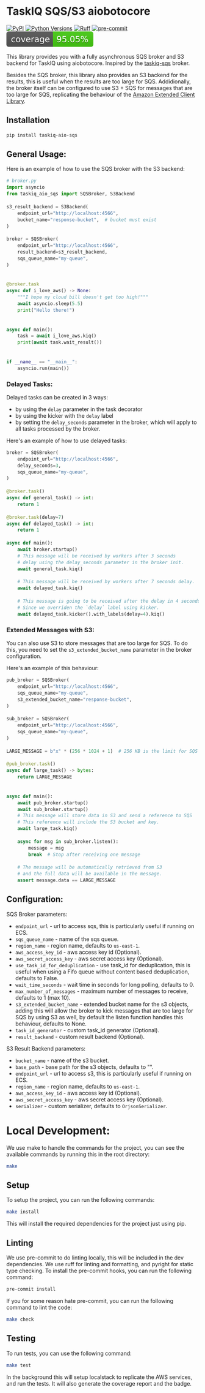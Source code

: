 # TaskIQ SQS/S3 aiobotocore

[![PyPI](https://img.shields.io/pypi/v/taskiq-aio-sqs)](https://pypi.org/project/taskiq-aio-sqs/)
[![Python Versions](https://img.shields.io/pypi/pyversions/taskiq-aio-sqs)](https://pypi.org/project/taskiq-aio-sqs/)
[![Ruff](https://img.shields.io/endpoint?url=https://raw.githubusercontent.com/astral-sh/ruff/main/assets/badge/v2.json)](https://github.com/astral-sh/ruff)
[![pre-commit](https://img.shields.io/badge/pre--commit-enabled-brightgreen?logo=pre-commit&logoColor=white)](https://github.com/pre-commit/pre-commit)
[![Coverage Status](./coverage-badge.svg?dummy=8484744)](./coverage.xml)

This library provides you with a fully asynchronous SQS broker and S3 backend for TaskIQ using aiobotocore.
Inspired by the [taskiq-sqs](https://github.com/ApeWorX/taskiq-sqs) broker.

Besides the SQS broker, this library also provides an S3 backend for the results, this is useful when the results are too large for SQS.
Addidionally, the broker itself can be configured to use S3 + SQS for messages that are too large for SQS,
replicating the behaviour of the [Amazon Extended Client Library](https://docs.aws.amazon.com/AWSSimpleQueueService/latest/SQSDeveloperGuide/sqs-managing-large-messages.html).

## Installation

```bash
pip install taskiq-aio-sqs
```

## General Usage:
Here is an example of how to use the SQS broker with the S3 backend:

```python
# broker.py
import asyncio
from taskiq_aio_sqs import SQSBroker, S3Backend

s3_result_backend = S3Backend(
    endpoint_url="http://localhost:4566",
    bucket_name="response-bucket",  # bucket must exist
)

broker = SQSBroker(
    endpoint_url="http://localhost:4566",
    result_backend=s3_result_backend,
    sqs_queue_name="my-queue",
)


@broker.task
async def i_love_aws() -> None:
    """I hope my cloud bill doesn't get too high!"""
    await asyncio.sleep(5.5)
    print("Hello there!")


async def main():
    task = await i_love_aws.kiq()
    print(await task.wait_result())


if __name__ == "__main__":
    asyncio.run(main())

```
### Delayed Tasks:

Delayed tasks can be created in 3 ways:
 - by using the `delay` parameter in the task decorator
 - by using the kicker with the `delay` label
 - by setting the `delay_seconds` parameter in the broker, which will apply to all tasks processed by the broker.

Here's an example of how to use delayed tasks:

```python
broker = SQSBroker(
    endpoint_url="http://localhost:4566",
    delay_seconds=3,
    sqs_queue_name="my-queue",
)

@broker.task()
async def general_task() -> int:
    return 1

@broker.task(delay=7)
async def delayed_task() -> int:
    return 1

async def main():
    await broker.startup()
    # This message will be received by workers after 3 seconds
    # delay using the delay_seconds parameter in the broker init.
    await general_task.kiq()

    # This message will be received by workers after 7 seconds delay.
    await delayed_task.kiq()

    # This message is going to be received after the delay in 4 seconds.
    # Since we overriden the `delay` label using kicker.
    await delayed_task.kicker().with_labels(delay=4).kiq()

```

### Extended Messages with S3:

You can also use S3 to store messages that are too large for SQS. To do this, you need to set the `s3_extended_bucket_name` parameter in the broker configuration.

Here's an example of this behaviour:
```python
pub_broker = SQSBroker(
    endpoint_url="http://localhost:4566",
    sqs_queue_name="my-queue",
    s3_extended_bucket_name="response-bucket",
)

sub_broker = SQSBroker(
    endpoint_url="http://localhost:4566",
    sqs_queue_name="my-queue",
)

LARGE_MESSAGE = b"x" * (256 * 1024 + 1)  # 256 KB is the limit for SQS

@pub_broker.task()
async def large_task() -> bytes:
    return LARGE_MESSAGE


async def main():
    await pub_broker.startup()
    await sub_broker.startup()
    # This message will store data in S3 and send a reference to SQS
    # This reference will include the S3 bucket and key.
    await large_task.kiq()

    async for msg in sub_broker.listen():
        message = msg
        break  # Stop after receiving one message

    # The message will be automatically retrieved from S3
    # and the full data will be available in the message.
    assert message.data == LARGE_MESSAGE


```

## Configuration:

SQS Broker parameters:
* `endpoint_url` - url to access sqs, this is particularly useful if running on ECS.
* `sqs_queue_name` - name of the sqs queue.
* `region_name` - region name, defaults to `us-east-1`.
* `aws_access_key_id` - aws access key id (Optional).
* `aws_secret_access_key` - aws secret access key (Optional).
* `use_task_id_for_deduplication` - use task_id for deduplication, this is useful when using a Fifo queue without content based deduplication, defaults to False.
* `wait_time_seconds` - wait time in seconds for long polling, defaults to 0.
* `max_number_of_messages` - maximum number of messages to receive, defaults to 1 (max 10).
* `s3_extended_bucket_name` - extended bucket name for the s3 objects,
  adding this will allow the broker to kick messages that are too large for SQS by using S3 as well,
  by default the listen function handles this behaviour, defaults to None.
* `task_id_generator` - custom task_id generator (Optional).
* `result_backend` - custom result backend (Optional).


S3 Result Backend parameters:
* `bucket_name` - name of the s3 bucket.
* `base_path` - base path for the s3 objects, defaults to "".
* `endpoint_url` - url to access s3, this is particularly useful if running on ECS.
* `region_name` - region name, defaults to `us-east-1`.
* `aws_access_key_id` - aws access key id (Optional).
* `aws_secret_access_key` - aws secret access key (Optional).
* `serializer` - custom serializer, defaults to `OrjsonSerializer`.

# Local Development:
We use make to handle the commands for the project, you can see the available commands by running this in the root directory:
```bash
make
```

## Setup
To setup the project, you can run the following commands:
```bash
make install
```
This will install the required dependencies for the project just using pip.

## Linting
We use pre-commit to do linting locally, this will be included in the dev dependencies.
We use ruff for linting and formatting, and pyright for static type checking.
To install the pre-commit hooks, you can run the following command:
```bash
pre-commit install
```
If you for some reason hate pre-commit, you can run the following command to lint the code:
```bash
make check
```

## Testing
To run tests, you can use the following command:
```bash
make test
```
In the background this will setup localstack to replicate the AWS services, and run the tests.
It will also generate the coverage report and the badge.
